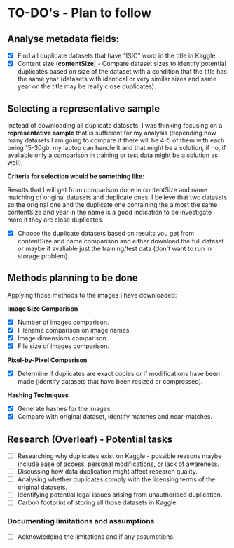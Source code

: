 # TO-DO's - Plan to follow

## **Analyse metadata fields:**

- [x]  Find all duplicate datasets that have “ISIC” word in the title in Kaggle.
- [x]  Content size (**contentSize**) - Compare dataset sizes to identify potential duplicates based on size of the dataset with a condition that the title has the same year (datasets with identical or very similar sizes and same year on the title may be really close duplicates).

## **Selecting a representative sample**

Instead of downloading all duplicate datasets, I was thinking focusing on a **representative sample** that is sufficient for my analysis (depending how many datasets I am going to compare if there will be 4-5 of them with each being 15-30gb, my laptop can handle it and that might be a solution, if no, if avaliable only a comparison in training or test data might be a solution as well).

**Criteria for selection would be something like:**

Results that I will get from comparison done in contentSize and name matching of original datasets and duplicate ones. I believe that two datasets so the original one and the duplicate one containing the almost the same contentSize and year in the name is a good indication to be investigate more if they are close duplicates.

- [x]  Choose the duplicate datasets based on results you get from contentSize and name comparison and either download the full dataset or maybe if avaliable just the training/test data (don't want to run in storage problem).

## Methods planning to be done

Applying those methods to the images I have downloaded:

**Image Size Comparison**

- [x]  Number of images comparison.
- [x]  Filename comparison on image names.
- [x]  Image dimensions comparison.
- [x]  File size of images comparison.

**Pixel-by-Pixel Comparison**

- [x]  Determine if duplicates are exact copies or if modifications have been made (identify datasets that have been resized or compressed).

**Hashing Techniques**

- [x]  Generate hashes for the images.
- [x]  Compare with original dataset, identify matches and near-matches.

## Research (Overleaf) - Potential tasks

- [ ]  Researching why duplicates exist on Kaggle - possible reasons maybe include ease of access, personal modifications, or lack of awareness.
- [ ]  Discussing how data duplication might affect research quality.
- [ ]  Analysing whether duplicates comply with the licensing terms of the original datasets.
- [ ]  Identifying potential legal issues arising from unauthorised duplication.
- [ ]  Carbon footprint of storing all those datasets in Kaggle.

### **Documenting limitations and assumptions**

- [ ]  Acknowledging the limitations and if any assumptions.

